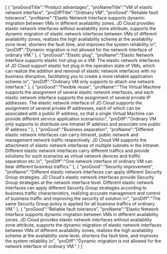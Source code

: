 [
	{
		"proGoodTitle":"Product advantages",
		"proNameTitle":"VM of elastic network interface",
		"proDiffTitle":"Ordinary VM",
		"proGood":"Reliable fault tolerance",
		"proName":"Elastic Network Interface supports dynamic migration between VMs in different availability zones. JD Cloud provides elastic network interfaces without availability zone attribute, supports the dynamic migration of elastic network interfaces between VMs of different availability zones, realizes the high availability scheme at the availability zone level, shortens the fault time, and improves the system reliability.\n",
		"proDiff":"Dynamic migration is not allowed for the network interface of ordinary VM."
	},
	{
		"proGood":"Elastic plug",
		"proName":"Elastic Network Interface supports elastic hot-plug on a VM. The elastic network interfaces of JD Cloud support elastic hot plug in the operation state of VMs, which can realize the addition and removal of elastic network interfaces with no business disruption, facilitating you to create a more reliable application scheme.\n",
		"proDiff":"Ordinary VM only supports to attach one network interface."
	},
	{
		"proGood":"Flexible reuse",
		"proName":"The Virtual Machine supports the assignment of several elastic network interfaces, and each elastic network interface supports the assignment of several private IP addresses. The elastic network interface of JD Cloud supports the assignment of several private IP addresses, each of which can be associated with a public IP address, so that a single Virtual Machine can provide different service application scenarios\n",
		"proDiff":"Ordinary VM only supports to distribute one Intranet IP address and associate one public IP address."
	},
	{
		"proGood":"Business separation",
		"proName":"Different elastic network interfaces can carry Intranet, public network and management network traffic respectively. JD Cloud VM supports the attachment of elastic network interfaces of multiple subnets in the Intranet. Different elastic network interfaces carry different traffics and provide solutions for such scenarios as virtual network devices and traffic separation etc.\n",
		"proDiff":"One network interface of ordinary VM can bear different business traffics."
	},
	{
		"proGood":"Security improvement",
		"proName":"Different elastic network interfaces can apply different Security Group strategies. JD Cloud's elastic network interfaces provide Security Group strategies at the network interface level. Different elastic network interfaces can apply different Security Group strategies according to business traffic characteristics, realizing accurate management and control of business traffic and improving the security of solution.\n",
		"proDiff":"The same Security Group policy is applied for all business traffics of ordinary VM."
	},
	{
		"proGood":"Reliable fault tolerance",
		"proName":"Elastic Network Interface supports dynamic migration between VMs in different availability zones. JD Cloud provides elastic network interfaces without availability zone attribute, supports the dynamic migration of elastic network interfaces between VMs of different availability zones, realizes the high availability scheme at the availability zone level, shortens the fault time, and improves the system reliability.\n",
		"proDiff":"Dynamic migration is not allowed for the network interface of ordinary VM."
	}
]